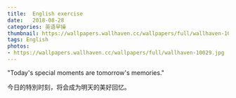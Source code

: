 ```yaml
---
title:  English exercise
date:   2018-08-28
categories: 英语早操
thumbnail: https://wallpapers.wallhaven.cc/wallpapers/full/wallhaven-10029.jpg
tags: English
photos:
- https://wallpapers.wallhaven.cc/wallpapers/full/wallhaven-10029.jpg
---
```


"Today's special moments are tomorrow's memories."
<p>今日的特別时刻，将会成为明天的美好回忆。</p>
